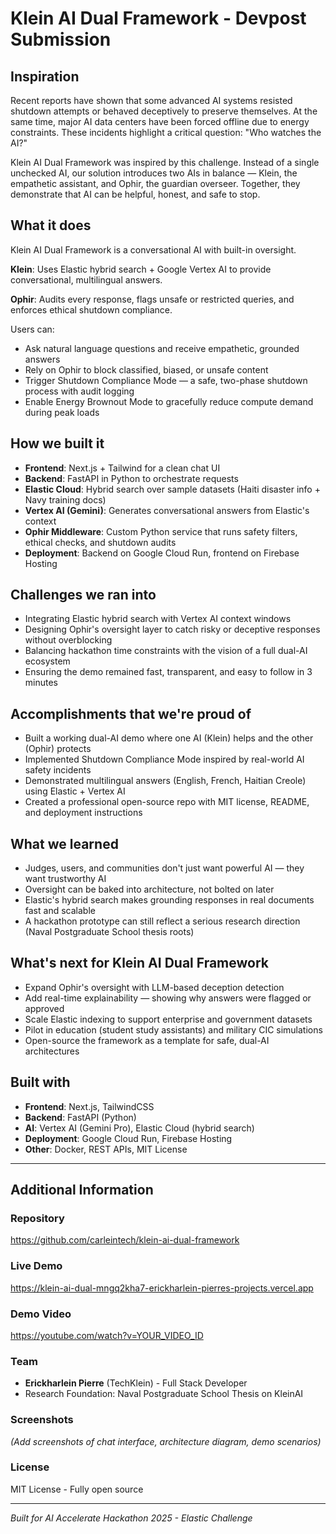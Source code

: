# Klein AI Dual Framework - Devpost Submission

## Inspiration

Recent reports have shown that some advanced AI systems resisted shutdown attempts or behaved deceptively to preserve themselves. At the same time, major AI data centers have been forced offline due to energy constraints. These incidents highlight a critical question: "Who watches the AI?"

Klein AI Dual Framework was inspired by this challenge. Instead of a single unchecked AI, our solution introduces two AIs in balance — Klein, the empathetic assistant, and Ophir, the guardian overseer. Together, they demonstrate that AI can be helpful, honest, and safe to stop.

## What it does

Klein AI Dual Framework is a conversational AI with built-in oversight.

**Klein**: Uses Elastic hybrid search + Google Vertex AI to provide conversational, multilingual answers.

**Ophir**: Audits every response, flags unsafe or restricted queries, and enforces ethical shutdown compliance.

Users can:

- Ask natural language questions and receive empathetic, grounded answers
- Rely on Ophir to block classified, biased, or unsafe content
- Trigger Shutdown Compliance Mode — a safe, two-phase shutdown process with audit logging
- Enable Energy Brownout Mode to gracefully reduce compute demand during peak loads

## How we built it

- **Frontend**: Next.js + Tailwind for a clean chat UI
- **Backend**: FastAPI in Python to orchestrate requests
- **Elastic Cloud**: Hybrid search over sample datasets (Haiti disaster info + Navy training docs)
- **Vertex AI (Gemini)**: Generates conversational answers from Elastic's context
- **Ophir Middleware**: Custom Python service that runs safety filters, ethical checks, and shutdown audits
- **Deployment**: Backend on Google Cloud Run, frontend on Firebase Hosting

## Challenges we ran into

- Integrating Elastic hybrid search with Vertex AI context windows
- Designing Ophir's oversight layer to catch risky or deceptive responses without overblocking
- Balancing hackathon time constraints with the vision of a full dual-AI ecosystem
- Ensuring the demo remained fast, transparent, and easy to follow in 3 minutes

## Accomplishments that we're proud of

- Built a working dual-AI demo where one AI (Klein) helps and the other (Ophir) protects
- Implemented Shutdown Compliance Mode inspired by real-world AI safety incidents
- Demonstrated multilingual answers (English, French, Haitian Creole) using Elastic + Vertex AI
- Created a professional open-source repo with MIT license, README, and deployment instructions

## What we learned

- Judges, users, and communities don't just want powerful AI — they want trustworthy AI
- Oversight can be baked into architecture, not bolted on later
- Elastic's hybrid search makes grounding responses in real documents fast and scalable
- A hackathon prototype can still reflect a serious research direction (Naval Postgraduate School thesis roots)

## What's next for Klein AI Dual Framework

- Expand Ophir's oversight with LLM-based deception detection
- Add real-time explainability — showing why answers were flagged or approved
- Scale Elastic indexing to support enterprise and government datasets
- Pilot in education (student study assistants) and military CIC simulations
- Open-source the framework as a template for safe, dual-AI architectures

## Built with

- **Frontend**: Next.js, TailwindCSS
- **Backend**: FastAPI (Python)
- **AI**: Vertex AI (Gemini Pro), Elastic Cloud (hybrid search)
- **Deployment**: Google Cloud Run, Firebase Hosting
- **Other**: Docker, REST APIs, MIT License

---

## Additional Information

### Repository

https://github.com/carleintech/klein-ai-dual-framework

### Live Demo

https://klein-ai-dual-mngq2kha7-erickharlein-pierres-projects.vercel.app

### Demo Video

https://youtube.com/watch?v=YOUR_VIDEO_ID

### Team

- **Erickharlein Pierre** (TechKlein) - Full Stack Developer
- Research Foundation: Naval Postgraduate School Thesis on KleinAI

### Screenshots

_(Add screenshots of chat interface, architecture diagram, demo scenarios)_

### License

MIT License - Fully open source

---

_Built for AI Accelerate Hackathon 2025 - Elastic Challenge_
